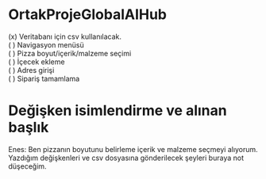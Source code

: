 # OrtakProjeGlobalAIHub

(x) Veritabanı için csv kullanılacak.
<br>
( )  Navigasyon menüsü
<br>
( )  Pizza boyut/içerik/malzeme seçimi
<br>
( )  İçecek ekleme
<br>
( )  Adres girişi
<br>
( )  Sipariş tamamlama
<br>

# Değişken isimlendirme ve alınan başlık
Enes: Ben pizzanın boyutunu belirleme içerik ve malzeme seçmeyi alıyorum.
<br>
Yazdığım değişkenleri ve csv dosyasına gönderilecek şeyleri buraya not düşeceğim.
